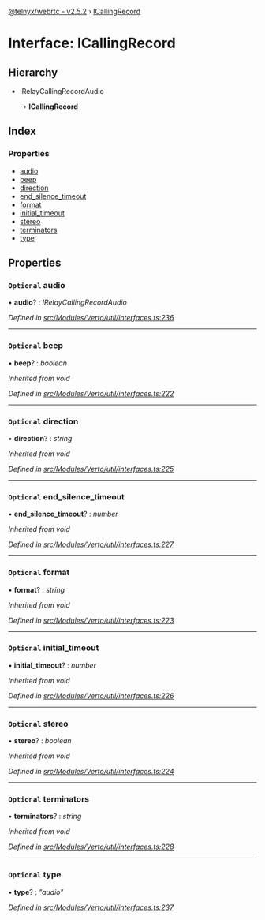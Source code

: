 [@telnyx/webrtc - v2.5.2](../README.md) › [ICallingRecord](icallingrecord.md)

# Interface: ICallingRecord

## Hierarchy

* IRelayCallingRecordAudio

  ↳ **ICallingRecord**

## Index

### Properties

* [audio](icallingrecord.md#optional-audio)
* [beep](icallingrecord.md#optional-beep)
* [direction](icallingrecord.md#optional-direction)
* [end_silence_timeout](icallingrecord.md#optional-end_silence_timeout)
* [format](icallingrecord.md#optional-format)
* [initial_timeout](icallingrecord.md#optional-initial_timeout)
* [stereo](icallingrecord.md#optional-stereo)
* [terminators](icallingrecord.md#optional-terminators)
* [type](icallingrecord.md#optional-type)

## Properties

### `Optional` audio

• **audio**? : *IRelayCallingRecordAudio*

*Defined in [src/Modules/Verto/util/interfaces.ts:236](https://github.com/team-telnyx/webrtc/blob/main/packages/js/src/Modules/Verto/util/interfaces.ts#L236)*

___

### `Optional` beep

• **beep**? : *boolean*

*Inherited from void*

*Defined in [src/Modules/Verto/util/interfaces.ts:222](https://github.com/team-telnyx/webrtc/blob/main/packages/js/src/Modules/Verto/util/interfaces.ts#L222)*

___

### `Optional` direction

• **direction**? : *string*

*Inherited from void*

*Defined in [src/Modules/Verto/util/interfaces.ts:225](https://github.com/team-telnyx/webrtc/blob/main/packages/js/src/Modules/Verto/util/interfaces.ts#L225)*

___

### `Optional` end_silence_timeout

• **end_silence_timeout**? : *number*

*Inherited from void*

*Defined in [src/Modules/Verto/util/interfaces.ts:227](https://github.com/team-telnyx/webrtc/blob/main/packages/js/src/Modules/Verto/util/interfaces.ts#L227)*

___

### `Optional` format

• **format**? : *string*

*Inherited from void*

*Defined in [src/Modules/Verto/util/interfaces.ts:223](https://github.com/team-telnyx/webrtc/blob/main/packages/js/src/Modules/Verto/util/interfaces.ts#L223)*

___

### `Optional` initial_timeout

• **initial_timeout**? : *number*

*Inherited from void*

*Defined in [src/Modules/Verto/util/interfaces.ts:226](https://github.com/team-telnyx/webrtc/blob/main/packages/js/src/Modules/Verto/util/interfaces.ts#L226)*

___

### `Optional` stereo

• **stereo**? : *boolean*

*Inherited from void*

*Defined in [src/Modules/Verto/util/interfaces.ts:224](https://github.com/team-telnyx/webrtc/blob/main/packages/js/src/Modules/Verto/util/interfaces.ts#L224)*

___

### `Optional` terminators

• **terminators**? : *string*

*Inherited from void*

*Defined in [src/Modules/Verto/util/interfaces.ts:228](https://github.com/team-telnyx/webrtc/blob/main/packages/js/src/Modules/Verto/util/interfaces.ts#L228)*

___

### `Optional` type

• **type**? : *"audio"*

*Defined in [src/Modules/Verto/util/interfaces.ts:237](https://github.com/team-telnyx/webrtc/blob/main/packages/js/src/Modules/Verto/util/interfaces.ts#L237)*
